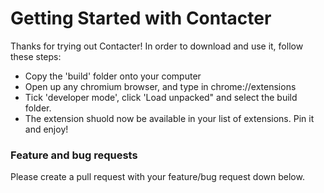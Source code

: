 # Getting Started with Contacter

Thanks for trying out Contacter! In order to download and use it, follow these steps:

- Copy the 'build' folder onto your computer
- Open up any chromium browser, and type in chrome://extensions
- Tick 'developer mode', click 'Load unpacked" and select the build folder.
- The extension shuold now be available in your list of extensions. Pin it and enjoy!

### Feature and bug requests

Please create a pull request with your feature/bug request down below.
